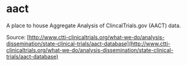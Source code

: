 # aact
A place to house Aggregate Analysis of ClincalTrials.gov (AACT) data.

Source: [http://www.ctti-clinicaltrials.org/what-we-do/analysis-dissemination/state-clinical-trials/aact-database](http://www.ctti-clinicaltrials.org/what-we-do/analysis-dissemination/state-clinical-trials/aact-database)
